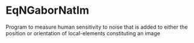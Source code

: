 # EqNGaborNatIm
Program to measure human sensitivity to noise that is added to either the position or orientation of local-elements constituting an image 
